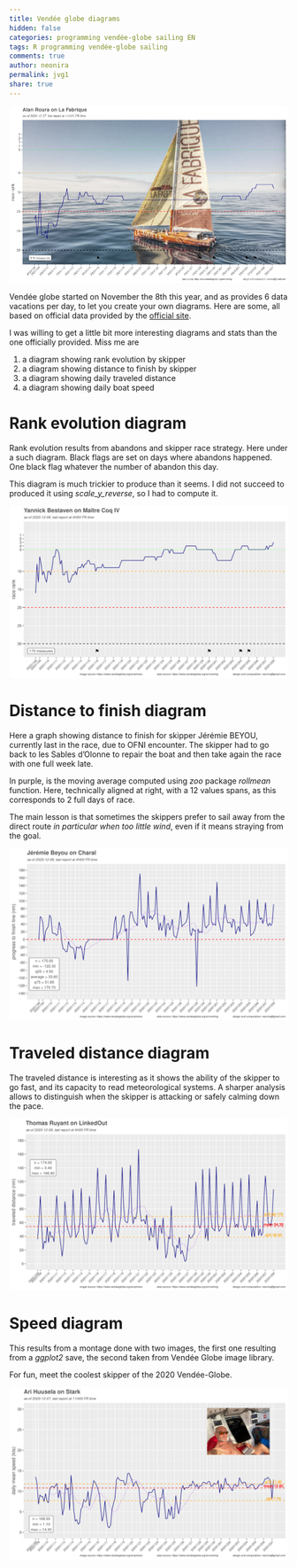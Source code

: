 ```yaml
---
title: Vendée globe diagrams
hidden: false
categories: programming vendée-globe sailing EN
tags: R programming vendée-globe sailing
comments: true
author: neonira
permalink: jvg1
share: true
---
```


<link rel="stylesheet" href="../assets/css/style.css">


![](../images/sailing/vg1/alan-roura.png)

Vendée globe started on November the 8th this year, and as provides 6
data vacations per day, to let you create your own diagrams. Here are
some, all based on official data provided by the [official
site](https://www.vendeeglobe.org/en/ranking).

I was willing to get a little bit more interesting diagrams and stats
than the one officially provided. Miss me are

1.  a diagram showing rank evolution by skipper
2.  a diagram showing distance to finish by skipper
3.  a diagram showing daily traveled distance
4.  a diagram showing daily boat speed

Rank evolution diagram
======================

Rank evolution results from abandons and skipper race strategy. Here
under a such diagram. Black flags are set on days where abandons
happened. One black flag whatever the number of abandon this day.

This diagram is much trickier to produce than it seems. I did not
succeed to produced it using <cite class="it">scale\_y\_reverse</cite>,
so I had to compute it.

![](../images/sailing/vg1/yannick_bestaven_rank_20201208_4.png)

Distance to finish diagram
==========================

Here a graph showing distance to finish for skipper Jérémie BEYOU,
currently last in the race, due to OFNI encounter. The skipper had to go
back to les Sables d’Olonne to repair the boat and then take again the
race with one full week late.

In purple, is the moving average computed using
<cite class="itb">zoo</cite> package <cite class="it">rollmean</cite>
function. Here, technically aligned at right, with a 12 values spans, as
this corresponds to 2 full days of race.

The main lesson is that sometimes the skippers prefer to sail away from
the direct route <cite class='comment'>in particular when too little
wind</cite>, even if it means straying from the goal.

![](../images/sailing/vg1/jérémie_beyou_dtf_20201208_4.png)

Traveled distance diagram
=========================

The traveled distance is interesting as it shows the ability of the
skipper to go fast, and its capacity to read meteorological systems. A
sharper analysis allows to distinguish when the skipper is attacking or
safely calming down the pace.

![](../images/sailing/vg1/thomas_ruyant_distance_20201208_4.png)

Speed diagram
=============

This results from a montage done with two images, the first one
resulting from a <cite class="itb">ggplot2</cite> save, the second taken
from Vendée Globe image library.

For fun, meet the coolest skipper of the 2020 Vendée-Globe.

![](../images/sailing/vg1/ari_huusela_speed_20201207_11.png-atop.png)
